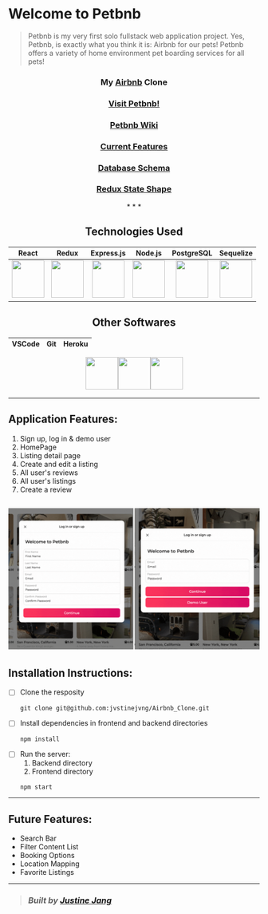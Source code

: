 # Welcome to Petbnb 

 > Petbnb is my very first solo fullstack web application project. Yes, Petbnb, is exactly what you think it is: Airbnb for our pets! Petbnb offers a variety of home environment pet boarding services for all pets!


<div align="center">

### **My [Airbnb](https://www.airbnb.com/) Clone**
### **[Visit Petbnb!](https://airbnb4pets.herokuapp.com/)**
### [Petbnb Wiki](https://github.com/jvstinejvng/Airbnb_Clone/wiki)
### [Current Features](https://github.com/jvstinejvng/Airbnb_Clone/wiki/Current-Features)
### [Database Schema](https://github.com/jvstinejvng/Airbnb_Clone/wiki/Database-Schema)
### [Redux State Shape](https://github.com/jvstinejvng/Airbnb_Clone/wiki/Redux-State-Shape)
</div>

<div align="center">
* * *

## **Technologies Used**

| React | Redux | Express.js | Node.js | PostgreSQL | Sequelize |
|:-----:|:-----:|:-------:|------------|:----------:|:---------:|
|<a href="https://reactjs.org/"><img src='https://cdn.jsdelivr.net/gh/devicons/devicon/icons/react/react-original.svg' width="65" height="75" /></a>|<a href='https://redux.js.org/'><img src="https://cdn.jsdelivr.net/gh/devicons/devicon/icons/redux/redux-original.svg" width="65" height="75" /></a>|<a href='https://expressjs.com/'><img src="https://cdn.jsdelivr.net/gh/devicons/devicon/icons/express/express-original.svg" width="65" height="75"/></a>|<a href='https://nodejs.org/en/'><img src="https://cdn.jsdelivr.net/gh/devicons/devicon/icons/nodejs/nodejs-original.svg" width="65" height="75" /></a>|<a href='https://www.postgresql.org/'><img src="https://cdn.jsdelivr.net/gh/devicons/devicon/icons/postgresql/postgresql-original.svg" width="65" height="75" /></a>|<a href='https://sequelize.org/'><img src="https://cdn.jsdelivr.net/gh/devicons/devicon/icons/sequelize/sequelize-original.svg"  width="65" height="75"  /></a>|

</div>

<div align="center">

## **Other Softwares**

| VSCode | Git | Heroku |
|:-----:|:-----:|:-------:|

<a href='https://code.visualstudio.com/'><img src="https://cdn.jsdelivr.net/gh/devicons/devicon/icons/vscode/vscode-original.svg" width="65"  height="65" /></a><a href='https://git-scm.com/'><img src="https://cdn.jsdelivr.net/gh/devicons/devicon/icons/git/git-original.svg" width="65"  height="65" /></a><a href='https://www.heroku.com/'><img src="https://cdn.jsdelivr.net/gh/devicons/devicon/icons/heroku/heroku-original.svg" width="65"  height="65"/></a>

* * * * * *
</div>

<div>

## **Application Features:**

1. Sign up, log in & demo user 
2. HomePage
3. Listing detail page
4. Create and edit a listing 
5. All user's reviews
6. All user's listings
7. Create a review 

![petbnb website](Demo/petbnb.gif)
---------------------------------------------------------------------------
</div>
<div>

## **Installation Instructions:**
- [ ] Clone the resposity
    ```
    git clone git@github.com:jvstinejvng/Airbnb_Clone.git
    ```
 - [ ] Install dependencies in frontend and backend directories
    ```
    npm install
    ```
- [ ] Run the server: 
    1. Backend directory
    2. Frontend directory
    ```
    npm start
    ```

-------------------------------------------------------------------------
</div>

## **Future Features:**
- Search Bar
- Filter Content List
- Booking Options
- Location Mapping 
- Favorite Listings 

---------------------------------------------------------------------------
> ### _Built by_ [_Justine Jang_](https://github.com/jvstinejvng)

